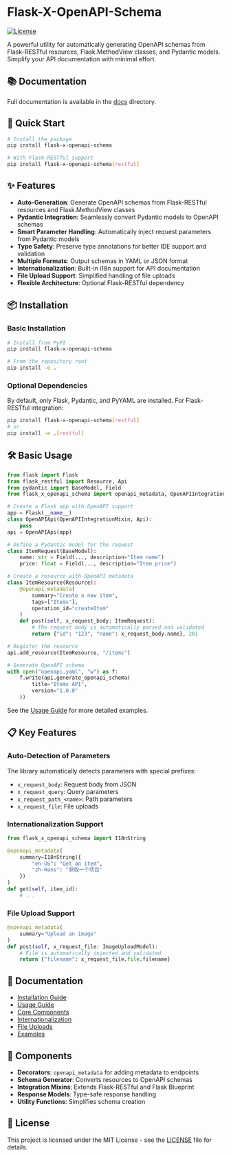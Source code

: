 # Flask-X-OpenAPI-Schema

[![License](https://img.shields.io/badge/license-MIT-blue.svg)](LICENSE)

A powerful utility for automatically generating OpenAPI schemas from Flask-RESTful resources, Flask.MethodView classes, and Pydantic models. Simplify your API documentation with minimal effort.

## 📚 Documentation

Full documentation is available in the [docs](./docs) directory.

## 🚀 Quick Start

```bash
# Install the package
pip install flask-x-openapi-schema

# With Flask-RESTful support
pip install flask-x-openapi-schema[restful]
```

## ✨ Features

- **Auto-Generation**: Generate OpenAPI schemas from Flask-RESTful resources and Flask.MethodView classes
- **Pydantic Integration**: Seamlessly convert Pydantic models to OpenAPI schemas
- **Smart Parameter Handling**: Automatically inject request parameters from Pydantic models
- **Type Safety**: Preserve type annotations for better IDE support and validation
- **Multiple Formats**: Output schemas in YAML or JSON format
- **Internationalization**: Built-in i18n support for API documentation
- **File Upload Support**: Simplified handling of file uploads
- **Flexible Architecture**: Optional Flask-RESTful dependency

## 📦 Installation

### Basic Installation

```bash
# Install from PyPI
pip install flask-x-openapi-schema

# From the repository root
pip install -e .
```

### Optional Dependencies

By default, only Flask, Pydantic, and PyYAML are installed. For Flask-RESTful integration:

```bash
pip install flask-x-openapi-schema[restful]
# or
pip install -e .[restful]
```

## 🛠️ Basic Usage

```python
from flask import Flask
from flask_restful import Resource, Api
from pydantic import BaseModel, Field
from flask_x_openapi_schema import openapi_metadata, OpenAPIIntegrationMixin

# Create a Flask app with OpenAPI support
app = Flask(__name__)
class OpenAPIApi(OpenAPIIntegrationMixin, Api):
    pass
api = OpenAPIApi(app)

# Define a Pydantic model for the request
class ItemRequest(BaseModel):
    name: str = Field(..., description="Item name")
    price: float = Field(..., description="Item price")

# Create a resource with OpenAPI metadata
class ItemResource(Resource):
    @openapi_metadata(
        summary="Create a new item",
        tags=["Items"],
        operation_id="createItem"
    )
    def post(self, x_request_body: ItemRequest):
        # The request body is automatically parsed and validated
        return {"id": "123", "name": x_request_body.name}, 201

# Register the resource
api.add_resource(ItemResource, "/items")

# Generate OpenAPI schema
with open("openapi.yaml", "w") as f:
    f.write(api.generate_openapi_schema(
        title="Items API",
        version="1.0.0"
    ))
```

See the [Usage Guide](./docs/usage_guide.md) for more detailed examples.

## 📋 Key Features

### Auto-Detection of Parameters

The library automatically detects parameters with special prefixes:

- `x_request_body`: Request body from JSON
- `x_request_query`: Query parameters
- `x_request_path_<name>`: Path parameters
- `x_request_file`: File uploads

### Internationalization Support

```python
from flask_x_openapi_schema import I18nString

@openapi_metadata(
    summary=I18nString({
        "en-US": "Get an item",
        "zh-Hans": "获取一个项目"
    })
)
def get(self, item_id):
    # ...
```

### File Upload Support

```python
@openapi_metadata(
    summary="Upload an image"
)
def post(self, x_request_file: ImageUploadModel):
    # File is automatically injected and validated
    return {"filename": x_request_file.file.filename}
```

## 📖 Documentation

- [Installation Guide](./docs/index.md#installation)
- [Usage Guide](./docs/usage_guide.md)
- [Core Components](./docs/core_components.md)
- [Internationalization](./docs/internationalization.md)
- [File Uploads](./docs/file_uploads.md)
- [Examples](./examples/)

## 🧩 Components

- **Decorators**: `openapi_metadata` for adding metadata to endpoints
- **Schema Generator**: Converts resources to OpenAPI schemas
- **Integration Mixins**: Extends Flask-RESTful and Flask Blueprint
- **Response Models**: Type-safe response handling
- **Utility Functions**: Simplifies schema creation

## 📝 License

This project is licensed under the MIT License - see the [LICENSE](LICENSE) file for details.
